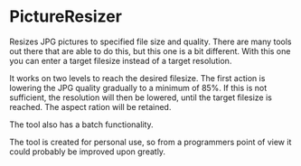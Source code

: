 # PictureResizer
Resizes JPG pictures to specified file size and quality. There are many tools out there that are able to do this, but this one is a bit different. With this one you can enter a target filesize instead of a target resolution.

It works on two levels to reach the desired filesize. The first action is lowering the JPG quality gradually to a minimum of 85%. If this is not sufficient, the resolution will then be lowered, until the target filesize is reached. The aspect ration will be retained. 

The tool also has a batch functionality.

The tool is created for personal use, so from a programmers point of view it could probably be improved upon greatly.
